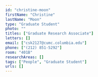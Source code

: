 ```yaml
---
id: "christine-moon"
firstName: "Christine"
lastName: "Moon"
type: "Graduate Student"
photo: ""
titles: ["Graduate Research Associate"]
letters: []
email: ["csk2127@cumc.columbia.edu"]
phone: ["(212) 851-5292"]
room: "401B"
researchAreas: []
tags: ["People", "Graduate Student"]
urls: []
---
```

